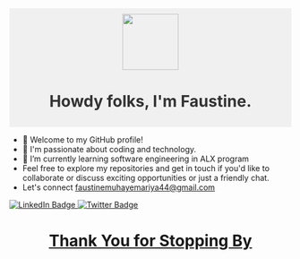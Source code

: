 <div id="header" align="center" style="background-color: #f0f0f0; color: #333; padding: 10px;">
  <img src="https://media.giphy.com/media/M9gbBd9nbDrOTu1Mqx/giphy.gif" width="100"/>
  <h1>Howdy folks, I'm Faustine.</h1>
</div>

- 👋 Welcome to my GitHub profile!
- 👀 I'm passionate about coding and technology.
- 🌱 I’m currently learning software engineering in ALX program
- Feel free to explore my repositories and get in touch if you'd like to collaborate or discuss exciting opportunities or just a friendly chat.
- Let's connect <u>faustinemuhayemariya44@gmail.com<u>
<div id="badges">
  <a href="https://www.linkedin.com/in/muhayemariya-faustine-404376267/">
    <img src="https://img.shields.io/badge/LinkedIn-blue?style=for-the-badge&logo=linkedin&logoColor=white" alt="LinkedIn Badge"/>
  </a>
  <a href="https://twitter.com/44Fatech?t=QCOFmJ9-PuNhHe9bflmiUw&s=09">
    <img src="https://img.shields.io/badge/Twitter-blue?style=for-the-badge&logo=twitter&logoColor=white" alt="Twitter Badge"/>
  </a>
</div>

<h1 align="center"> Thank You for Stopping By</h1>
